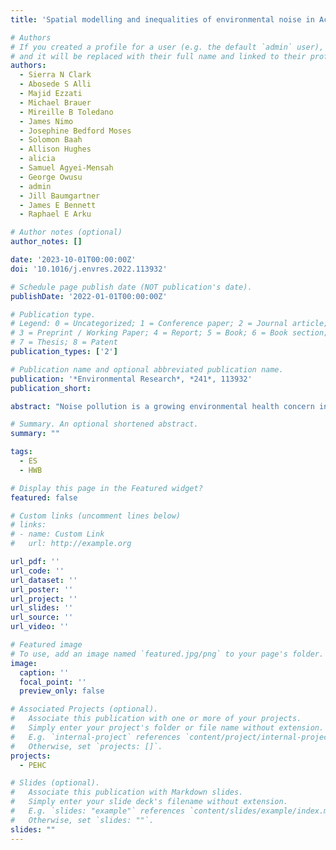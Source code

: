 ```yaml
---
title: 'Spatial modelling and inequalities of environmental noise in Accra, Ghana'

# Authors
# If you created a profile for a user (e.g. the default `admin` user), write the username (folder name) here
# and it will be replaced with their full name and linked to their profile.
authors:
  - Sierra N Clark
  - Abosede S Alli
  - Majid Ezzati
  - Michael Brauer
  - Mireille B Toledano
  - James Nimo
  - Josephine Bedford Moses
  - Solomon Baah
  - Allison Hughes
  - alicia
  - Samuel Agyei-Mensah
  - George Owusu
  - admin
  - Jill Baumgartner
  - James E Bennett
  - Raphael E Arku

# Author notes (optional)
author_notes: []

date: '2023-10-01T00:00:00Z'
doi: '10.1016/j.envres.2022.113932'

# Schedule page publish date (NOT publication's date).
publishDate: '2022-01-01T00:00:00Z'

# Publication type.
# Legend: 0 = Uncategorized; 1 = Conference paper; 2 = Journal article;
# 3 = Preprint / Working Paper; 4 = Report; 5 = Book; 6 = Book section;
# 7 = Thesis; 8 = Patent
publication_types: ['2']

# Publication name and optional abbreviated publication name.
publication: '*Environmental Research*, *241*, 113932'
publication_short: 

abstract: "Noise pollution is a growing environmental health concern in rapidly urbanizing sub-Saharan African (SSA) cities. However, limited city-wide data constitutes a major barrier to investigating health impacts as well as implementing environmental policy in this growing population. As such, in this first of its kind study in West Africa, we measured, modelled and predicted environmental noise across the Greater Accra Metropolitan Area (GAMA) in Ghana, and evaluated inequalities in exposures by socioeconomic factors. Specifically, we measured environmental noise at 146 locations with weekly (n = 136 locations) and yearlong monitoring (n = 10 loca- tions). We combined these data with geospatial and meteorological predictor variables to develop high- resolution land use regression (LUR) models to predict annual average noise levels (LAeq24hr, Lden, Lday, Lnight). The final LUR models were selected with a forward stepwise procedure and performance was evaluated with cross-validation. We spatially joined model predictions with national census data to estimate population levels of, and potential socioeconomic inequalities in, noise levels at the census enumeration-area level. Variables representing road-traffic and vegetation explained the most variation in noise levels at each site. Predicted day- evening-night (Lden) noise levels were highest in the city-center (Accra Metropolis) (median: 64.0 dBA) and near major roads (median: 68.5 dBA). In the Accra Metropolis, almost the entire population lived in areas where predicted Lden and night-time noise (Lnight) surpassed World Health Organization guidelines for road-traffic noise (Lden <53; and Lnight <45). The poorest areas in Accra also had significantly higher median Lden and Lnight compared with the wealthiest ones, with a difference of ~5 dBA. The models can support environmental epidemiological studies, burden of disease assessments, and policies and interventions that address underlying causes of noise exposure inequalities within Accra."

# Summary. An optional shortened abstract.
summary: ""

tags: 
  - ES
  - HWB

# Display this page in the Featured widget?
featured: false

# Custom links (uncomment lines below)
# links:
# - name: Custom Link
#   url: http://example.org

url_pdf: ''
url_code: ''
url_dataset: ''
url_poster: ''
url_project: ''
url_slides: ''
url_source: ''
url_video: ''

# Featured image
# To use, add an image named `featured.jpg/png` to your page's folder.
image:
  caption: ''
  focal_point: ''
  preview_only: false

# Associated Projects (optional).
#   Associate this publication with one or more of your projects.
#   Simply enter your project's folder or file name without extension.
#   E.g. `internal-project` references `content/project/internal-project/index.md`.
#   Otherwise, set `projects: []`.
projects:
  - PEHC

# Slides (optional).
#   Associate this publication with Markdown slides.
#   Simply enter your slide deck's filename without extension.
#   E.g. `slides: "example"` references `content/slides/example/index.md`.
#   Otherwise, set `slides: ""`.
slides: ""
---
```


